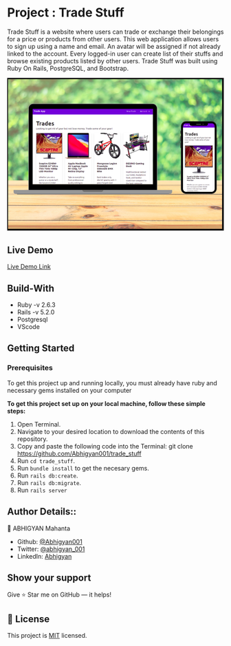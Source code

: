 # Project :  Trade Stuff
Trade Stuff is a website where users can trade or exchange their belongings for a price or products from other users. This web application allows users to sign up using a name and email. An avatar will be assigned if not already linked to the account. Every logged-in user can create list of their stuffs and browse existing products listed by other users. Trade Stuff was built using Ruby On Rails, PostgreSQL, and Bootstrap.

![screenshot](./img/ss3.png)

## Live Demo

[Live Demo Link](https://trade-your-stuff.herokuapp.com/)

## Build-With

- Ruby -v 2.6.3
- Rails -v 5.2.0
- Postgresql
- VScode

## Getting Started

### Prerequisites

To get this project up and running locally, you must already have ruby and necessary gems installed on your computer

**To get this project set up on your local machine, follow these simple steps:**

1. Open Terminal.
2. Navigate to your desired location to download the contents of this repository.
3. Copy and paste the following code into the Terminal: git clone https://github.com/Abhigyan001/trade_stuff
4. Run ```cd trade_stuff```.
5. Run ```bundle install``` to get the necesary gems.
6. Run `rails db:create`.
6. Run `rails db:migrate`.
7. Run `rails server`


## Author Details::

👤 ABHIGYAN Mahanta

- Github: [@Abhigyan001](https://github.com/Abhigyan001)
- Twitter: [@abhigyan_001](https://twitter.com/abhigyan_001)
- LinkedIn: [Abhigyan](https://www.linkedin.com/in/abhigyanmahanta/)

## Show your support

Give ⭐ Star me on GitHub — it helps!

## 📝 License

This project is [MIT](lic.url) licensed.
